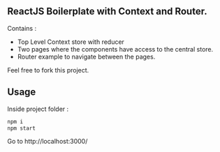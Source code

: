 
## ReactJS Boilerplate with Context and Router.

Contains : 
* Top Level Context store with reducer
* Two pages where the components have access to the central store.
* Router example to navigate between the pages.

Feel free to fork this project.


## Usage

Inside project folder :
```sh
npm i
npm start
```
Go to http://localhost:3000/

